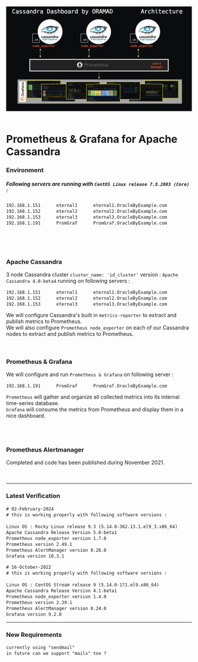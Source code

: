 ![CassPromGraf_24_Arch.jpg](https://github.com/sarma1807/Prometheus-Grafana-Cassandra/blob/main/Screenshots/JPGs/CassPromGraf_24_Arch.jpg) <br><br>

# Prometheus & Grafana for Apache Cassandra

### Environment

##### Following servers are running with ` CentOS Linux release 7.8.2003 (Core) ` :
```
192.168.1.151      eternal1      eternal1.OracleByExample.com
192.168.1.152      eternal2      eternal2.OracleByExample.com
192.168.1.153      eternal3      eternal3.OracleByExample.com
192.168.1.191      PromGraf      PromGraf.OracleByExample.com
```
<br><br><br>

### Apache Cassandra
3 node Cassandra cluster ` cluster_name: 'id_cluster' ` version : ` Apache Cassandra 4.0-beta4 ` running on following servers :
```
192.168.1.151      eternal1      eternal1.OracleByExample.com
192.168.1.152      eternal2      eternal2.OracleByExample.com
192.168.1.153      eternal3      eternal3.OracleByExample.com
```
We will configure Cassandra's built in ` metrics-reporter ` to extract and publish metrics to Prometheus. <br>
We will also configure ` Prometheus node_exporter ` on each of our Cassandra nodes to extract and publish metrics to Prometheus.
<br><br><br>


### Prometheus & Grafana
We will configure and run ` Prometheus & Grafana ` on following server :
```
192.168.1.191      PromGraf      PromGraf.OracleByExample.com
```
` Prometheus ` will gather and organize all collected metrics into its internal time-series database. <br>
` Grafana ` will consume the metrics from Prometheus and display them in a nice dashboard. <br>
<br><br><br>


### Prometheus Alertmanager
Completed and code has been published during November 2021.
<br><br><br>

---

### Latest Verification

```
# 02-February-2024
# this is working properly with following software versions :

Linux OS : Rocky Linux release 9.3 (5.14.0-362.13.1.el9_3.x86_64)
Apache Cassandra Release Version 5.0-beta1
Prometheus node_exporter version 1.7.0
Prometheus version 2.49.1
Prometheus AlertManager version 0.26.0
Grafana version 10.3.1

```

```
# 16-October-2022
# this is working properly with following software versions :

Linux OS : CentOS Stream release 9 (5.14.0-171.el9.x86_64)
Apache Cassandra Release Version 4.1-beta1
Prometheus node_exporter version 1.4.0
Prometheus version 2.39.1
Prometheus AlertManager version 0.24.0
Grafana version 9.2.0

```

---

### New Requirements
```
currently using "sendmail"
in future can we support "mailx" too ?
```
